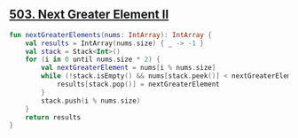 ## [503. Next Greater Element II](https://leetcode.com/problems/next-greater-element-ii/)

```kotlin
fun nextGreaterElements(nums: IntArray): IntArray {
    val results = IntArray(nums.size) { _ -> -1 }
    val stack = Stack<Int>()
    for (i in 0 until nums.size * 2) {
        val nextGreaterElement = nums[i % nums.size]
        while (!stack.isEmpty() && nums[stack.peek()] < nextGreaterElement) {
            results[stack.pop()] = nextGreaterElement
        }
        stack.push(i % nums.size)
    }
    return results
}
```